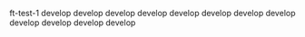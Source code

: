 ft-test-1
develop
develop
develop
develop
develop
develop
develop
develop
develop
develop
develop
develop

